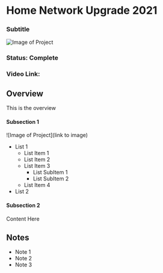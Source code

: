 # Home Network Upgrade 2021
### Subtitle

![Image of Project](https://github.com/wrcsubers/Other_NetworkUpgrade2021/blob/main/_Component_Shelf/Component_EdgeRouterX.HEIC)

### Status: Complete

### Video Link:

## Overview
This is the overview

#### Subsection 1

![Image of Project](link to image)

* List 1
  * List Item 1
  * List Item 2
  * List Item 3
    * List SubItem 1
    * List SubItem 2
  * List Item 4
* List 2


#### Subsection 2

Content Here
  

## Notes
* Note 1
* Note 2
* Note 3
